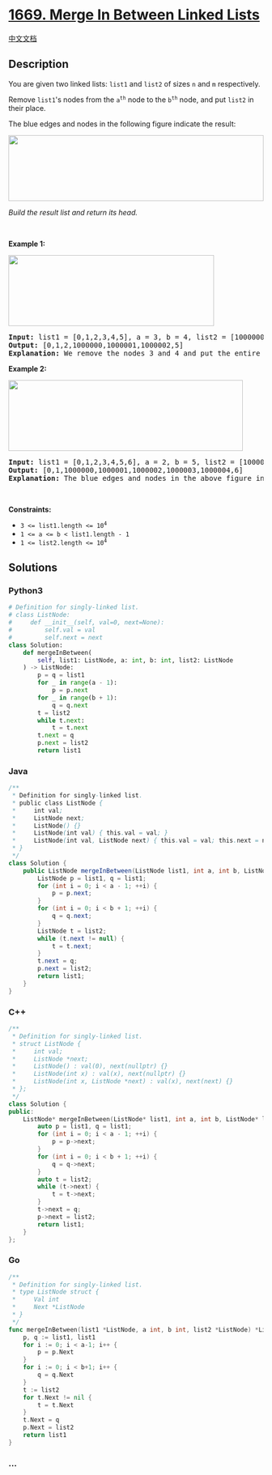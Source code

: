 # [1669. Merge In Between Linked Lists](https://leetcode.com/problems/merge-in-between-linked-lists)

[中文文档](/solution/1600-1699/1669.Merge%20In%20Between%20Linked%20Lists/README.md)

## Description

<p>You are given two linked lists: <code>list1</code> and <code>list2</code> of sizes <code>n</code> and <code>m</code> respectively.</p>

<p>Remove <code>list1</code>&#39;s nodes from the <code>a<sup>th</sup></code> node to the <code>b<sup>th</sup></code> node, and put <code>list2</code> in their place.</p>

<p>The blue edges and nodes in the following figure indicate the result:</p>
<img alt="" src="https://fastly.jsdelivr.net/gh/doocs/leetcode@main/solution/1600-1699/1669.Merge%20In%20Between%20Linked%20Lists/images/fig1.png" style="height: 130px; width: 504px;" />
<p><em>Build the result list and return its head.</em></p>

<p>&nbsp;</p>
<p><strong class="example">Example 1:</strong></p>
<img alt="" src="https://fastly.jsdelivr.net/gh/doocs/leetcode@main/solution/1600-1699/1669.Merge%20In%20Between%20Linked%20Lists/images/merge_linked_list_ex1.png" style="width: 406px; height: 140px;" />
<pre>
<strong>Input:</strong> list1 = [0,1,2,3,4,5], a = 3, b = 4, list2 = [1000000,1000001,1000002]
<strong>Output:</strong> [0,1,2,1000000,1000001,1000002,5]
<strong>Explanation:</strong> We remove the nodes 3 and 4 and put the entire list2 in their place. The blue edges and nodes in the above figure indicate the result.
</pre>

<p><strong class="example">Example 2:</strong></p>
<img alt="" src="https://fastly.jsdelivr.net/gh/doocs/leetcode@main/solution/1600-1699/1669.Merge%20In%20Between%20Linked%20Lists/images/merge_linked_list_ex2.png" style="width: 463px; height: 140px;" />
<pre>
<strong>Input:</strong> list1 = [0,1,2,3,4,5,6], a = 2, b = 5, list2 = [1000000,1000001,1000002,1000003,1000004]
<strong>Output:</strong> [0,1,1000000,1000001,1000002,1000003,1000004,6]
<strong>Explanation:</strong> The blue edges and nodes in the above figure indicate the result.
</pre>

<p>&nbsp;</p>
<p><strong>Constraints:</strong></p>

<ul>
	<li><code>3 &lt;= list1.length &lt;= 10<sup>4</sup></code></li>
	<li><code>1 &lt;= a &lt;= b &lt; list1.length - 1</code></li>
	<li><code>1 &lt;= list2.length &lt;= 10<sup>4</sup></code></li>
</ul>

## Solutions

<!-- tabs:start -->

### **Python3**

```python
# Definition for singly-linked list.
# class ListNode:
#     def __init__(self, val=0, next=None):
#         self.val = val
#         self.next = next
class Solution:
    def mergeInBetween(
        self, list1: ListNode, a: int, b: int, list2: ListNode
    ) -> ListNode:
        p = q = list1
        for _ in range(a - 1):
            p = p.next
        for _ in range(b + 1):
            q = q.next
        t = list2
        while t.next:
            t = t.next
        t.next = q
        p.next = list2
        return list1
```

### **Java**

```java
/**
 * Definition for singly-linked list.
 * public class ListNode {
 *     int val;
 *     ListNode next;
 *     ListNode() {}
 *     ListNode(int val) { this.val = val; }
 *     ListNode(int val, ListNode next) { this.val = val; this.next = next; }
 * }
 */
class Solution {
    public ListNode mergeInBetween(ListNode list1, int a, int b, ListNode list2) {
        ListNode p = list1, q = list1;
        for (int i = 0; i < a - 1; ++i) {
            p = p.next;
        }
        for (int i = 0; i < b + 1; ++i) {
            q = q.next;
        }
        ListNode t = list2;
        while (t.next != null) {
            t = t.next;
        }
        t.next = q;
        p.next = list2;
        return list1;
    }
}
```

### **C++**

```cpp
/**
 * Definition for singly-linked list.
 * struct ListNode {
 *     int val;
 *     ListNode *next;
 *     ListNode() : val(0), next(nullptr) {}
 *     ListNode(int x) : val(x), next(nullptr) {}
 *     ListNode(int x, ListNode *next) : val(x), next(next) {}
 * };
 */
class Solution {
public:
    ListNode* mergeInBetween(ListNode* list1, int a, int b, ListNode* list2) {
        auto p = list1, q = list1;
        for (int i = 0; i < a - 1; ++i) {
            p = p->next;
        }
        for (int i = 0; i < b + 1; ++i) {
            q = q->next;
        }
        auto t = list2;
        while (t->next) {
            t = t->next;
        }
        t->next = q;
        p->next = list2;
        return list1;
    }
};
```

### **Go**

```go
/**
 * Definition for singly-linked list.
 * type ListNode struct {
 *     Val int
 *     Next *ListNode
 * }
 */
func mergeInBetween(list1 *ListNode, a int, b int, list2 *ListNode) *ListNode {
	p, q := list1, list1
	for i := 0; i < a-1; i++ {
		p = p.Next
	}
	for i := 0; i < b+1; i++ {
		q = q.Next
	}
	t := list2
	for t.Next != nil {
		t = t.Next
	}
	t.Next = q
	p.Next = list2
	return list1
}
```

### **...**

```

```

<!-- tabs:end -->
